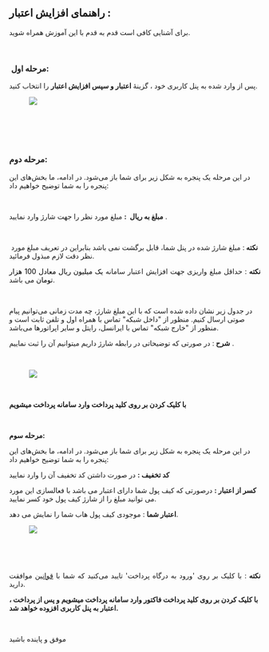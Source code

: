 <h2>راهنمای افزایش اعتبار :</h2><p>برای آشنایی کافی است قدم به قدم با این آموزش همراه شوید.</p><p>&nbsp;&nbsp;</p><h3>&nbsp;<strong>مرحله اول:</strong></h3><p>پس از وارد شده به پنل کاربری خود ، گزینۀ&nbsp;<strong>اعتبار و سپس افزایش اعتبار</strong>&nbsp;را انتخاب کنید.</p><figure class="image"><img src="http://portal.avanak.ir/Content/AceAdmin/help/327e7f5ff16e40c490a632e442147da7.bmp"></figure><h3><strong>&nbsp;</strong>&nbsp;</h3><p>&nbsp;</p><h3><strong>مرحله دوم:</strong></h3><p>در این مرحله یک پنجره‌ به شکل زیر برای شما باز می‌شود. در ادامه، ما بخش‌های این پنجره را به شما توضیح خواهیم داد:</p><p>&nbsp;</p><p><strong>مبلغ به ریال &nbsp;:</strong> مبلغ مورد نظر را جهت شارژ وارد نمایید .</p><p>&nbsp;</p><p>&nbsp;<strong>نکته </strong>: مبلغ شارژ شده در پنل شما، قابل برگشت نمی باشد بنابراین در تعریف مبلغ مورد نظر دقت لازم مبذول فرمائید.</p><p style="text-align:justify;"><strong>نکته </strong>: حداقل مبلغ واریزی جهت افزایش اعتبار سامانه <span style="color:black;">یک میلیون ریال معادل 100 هزار تومان </span>می باشد.</p><p>&nbsp;</p><p>در جدول زیر نشان داده شده است که با این مبلغ شارژ، چه مدت زمانی می‌توانیم پیام صوتی ارسال کنیم. منظور از "داخل شبکه" تماس با همراه اول و تلفن ثابت است و منظور از "خارج شبکه" تماس با ایرانسل، رایتل و سایر اپراتورها می‌باشد.</p><p><strong>شرح&nbsp;</strong>: در صورتی که توضیحاتی در رابطه شارژ داریم میتوانیم آن را ثبت نماییم&nbsp;.</p><p>&nbsp;</p><figure class="image"><img src="https://hub.amootsoft.com/content/editor/967e57be-61ec-415a-a162-f1f4d796e275image.png.png"></figure><p><strong>&nbsp;</strong></p><p><strong>با کلیک کردن بر روی کلید پرداخت وارد سامانه پرداخت میشویم&nbsp;</strong></p><p>&nbsp;</p><p><span class="text-huge"><strong>مرحله سوم:</strong></span></p><p>در این مرحله یک پنجره‌ به شکل زیر برای شما باز می‌شود. در ادامه، ما بخش‌های این پنجره را به شما توضیح خواهیم داد:<strong>&nbsp;</strong></p><p><strong>کد تخفیف&nbsp;:</strong>&nbsp;در صورت داشتن کد تخفیف آن را وارد نمایید</p><p><strong>کسر از اعتبار :</strong> درصورتی که کیف پول شما دارای اعتبار می باشد با فعالسازی این مورد می توانید مبلغ را از شارژ کیف پول خود کسر نمایید.</p><p><strong>اعتبار شما</strong> : موجودی کیف پول هاب شما را نمایش می دهد.</p><figure class="image"><img src="https://hub.amootsoft.com/content/editor/958be8b8-7243-4ff8-bbd2-94e83bcdc75fفاکتور.png.png"></figure><p style="text-align:justify;">&nbsp;</p><p style="text-align:justify;">&nbsp;</p><p style="text-align:justify;"><strong>نکته </strong>: با کلیک بر روی 'ورود به درگاه پرداخت' تایید می‌کنید که شما با <a href="https://hub.amootsoft.com/rules">قوانین</a> موافقت دارید.</p><p><strong>با کلیک کردن بر روی کلید پرداخت فاکتور وارد سامانه پرداخت میشویم&nbsp;و پس از پرداخت ، اعتبار به پنل کاربری افزوده خواهد شد.</strong></p><p>&nbsp;</p><p>موفق و پاینده باشید</p>
